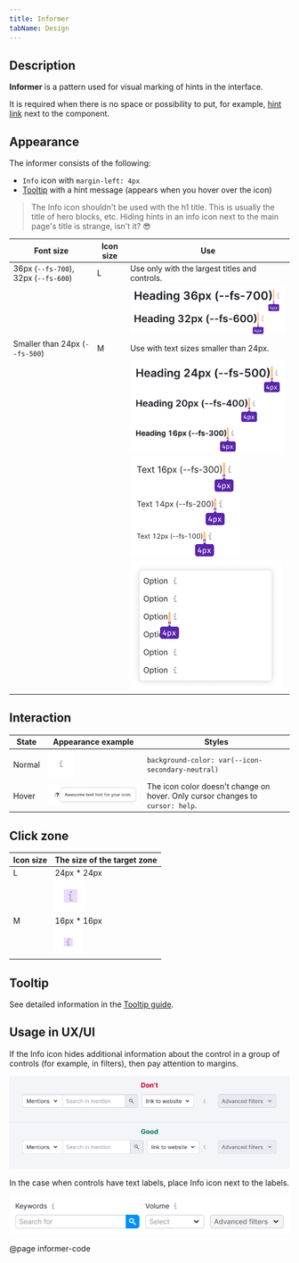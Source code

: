 ```yaml
---
title: Informer
tabName: Design
---
```


## Description

**Informer** is a pattern used for visual marking of hints in the interface.

It is required when there is no space or possibility to put, for example, [hint link](/style/typography/) next to the component.

## Appearance

The informer consists of the following:

- `Info` icon with `margin-left: 4px`
- [Tooltip](/components/tooltip/) with a hint message (appears when you hover over the icon)

> The Info icon shouldn't be used with the h1 title. This is usually the title of hero blocks, etc. Hiding hints in an info icon next to the main page's title is strange, isn't it? 😎

| Font size                            | Icon size | Use                                            |
| ------------------------------------ | --------- | ---------------------------------------------- |
| 36px (`--fs-700`), 32px (`--fs-600`) | L         | Use only with the largest titles and controls. |
|                                      |           | ![](static/big-headings.png)                   |
| Smaller than 24px (`--fs-500`)       | M         | Use with text sizes smaller than 24px.         |
|                                      |           | ![](static/other-headings.png)                 |
|                                      |           | ![](static/text.png)                           |
|                                      |           | ![](static/dropdown-item-icon.png)             |

## Interaction

| State  | Appearance example         | Styles                                                                         |
| ------ | -------------------------- | ------------------------------------------------------------------------------ |
| Normal | ![](static/info.png)       | `background-color: var(--icon-secondary-neutral)`                              |
| Hover  | ![](static/info-hover.png) | The icon color doesn't change on hover. Only cursor changes to `cursor: help`. |

## Click zone

| Icon size | The size of the target zone  |
| --------- | ---------------------------- |
| L         | 24px \* 24px                 |
|           | ![](static/hover-zone-l.png) |
| M         | 16px \* 16px                 |
|           | ![](static/hover-zone-m.png) |

## Tooltip

See detailed information in the [Tooltip guide](/components/tooltip/).

## Usage in UX/UI

If the Info icon hides additional information about the control in a group of controls (for example, in filters), then pay attention to margins.

![](static/informer-yes-no.png)

In the case when controls have text labels, place Info icon next to the labels.

![](static/info-with-butt-group.png)

@page informer-code
